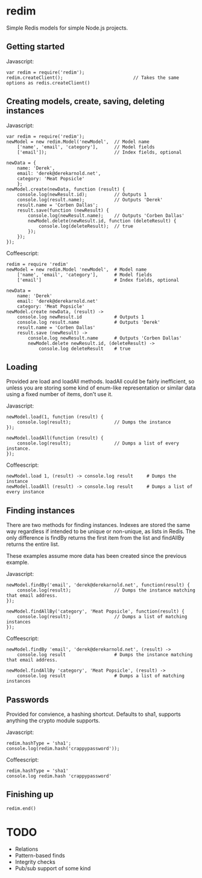 redim
=====

Simple Redis models for simple Node.js projects.


Getting started
---------------

Javascript:
    
    var redim = require('redim');
    redim.createClient();                          // Takes the same options as redis.createClient()


Creating models, create, saving, deleting instances
--------------

Javascript:

    var redim = require('redim');
    newModel = new redim.Model('newModel',  // Model name
        ['name', 'email', 'category'],      // Model fields
        ['email']);                         // Index fields, optional

    newData = {
        name: 'Derek',
        email: 'derek@derekarnold.net',
        category: 'Meat Popsicle'
        };
    newModel.create(newData, function (result) {
        console.log(newResult.id);          // Outputs 1
        console.log(result.name);           // Outputs 'Derek'
        result.name = 'Corben Dallas';
        result.save(function (newResult) {
            console.log(newResult.name);    // Outputs 'Corben Dallas'
            newModel.delete(newResult.id, function (deleteResult) {
                console.log(deleteResult);  // true
            });
        });
    });

Coffeescript:

    redim = require 'redim'
    newModel = new redim.Model 'newModel',  # Model name
        ['name', 'email', 'category'],      # Model fields
        ['email']                           # Index fields, optional

    newData =
        name: 'Derek'
        email: 'derek@derekarnold.net'
        category: 'Meat Popsicle'
    newModel.create newData, (result) ->
        console.log newResult.id            # Outputs 1
        console.log result.name             # Outputs 'Derek'
        result.name = 'Corben Dallas'
        result.save (newResult) ->
            console.log newResult.name      # Outputs 'Corben Dallas'
            newModel.delete newResult.id, (deleteResult) ->
                console.log deleteResult    # true


Loading
-------

Provided are load and loadAll methods. loadAll could be fairly inefficient, so
unless you are storing some kind of enum-like representation or similar data
using a fixed number of items, don't use it.

Javascript:

    newModel.load(1, function (result) {
        console.log(result);                // Dumps the instance
    });

    newModel.loadAll(function (result) {
        console.log(result);                // Dumps a list of every instance.
    });

Coffeescript:

    newModel.load 1, (result) -> console.log result     # Dumps the instance
    newModel.loadAll (result) -> console.log result     # Dumps a list of every instance


Finding instances
-----------------

There are two methods for finding instances. Indexes are stored the same way
regardless if intended to be unique or non-unique, as lists in Redis. The only
difference is findBy returns the first item from the list and findAllBy returns
the entire list.

These examples assume more data has been created since the previous example.

Javascript:

    newModel.findBy('email', 'derek@derekarnold.net', function(result) {
        console.log(result);                // Dumps the instance matching that email address.
    });

    newModel.findAllBy('category', 'Meat Popsicle', function(result) {
        console.log(result);                // Dumps a list of matching instances
    });

Coffeescript:

    newModel.findBy 'email', 'derek@derekarnold.net', (result) ->
        console.log result                  # Dumps the instance matching that email address.

    newModel.findAllBy 'category', 'Meat Popsicle', (result) ->
        console.log result                  # Dumps a list of matching instances


Passwords
---------

Provided for convience, a hashing shortcut. Defaults to sha1, supports anything
the crypto module supports.

Javascript:
    
    redim.hashType = 'sha1';
    console.log(redim.hash('crappypassword'));

Coffeescript:
    
    redim.hashType = 'sha1'
    console.log redim.hash 'crappypassword'


Finishing up
------------

    redim.end()

TODO
====

* Relations
* Pattern-based finds
* Integrity checks
* Pub/sub support of some kind